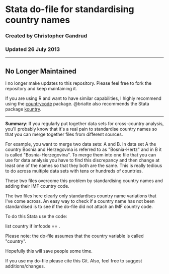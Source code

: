 # Stata do-file for standardising country names

### Created by Christopher Gandrud

### Updated 26 July 2013

---

## No Longer Maintained

I no longer make updates to this repository. Please feel free to fork the repository and keep maintaining it. 

If you are using R and want to have similar capabilities, I highly recommend using the [countrycode](http://cran.r-project.org/web/packages/countrycode/index.html) package. @briatte also recommends the Stata package [kountry](http://ideas.repec.org/c/boc/bocode/s453301.html).

---

**Summary**: If you regularly put together data sets for cross-country analysis, you'll probably know that it's a real pain to standardise country names so that you can merge together files from different sources.

For example, you want to merge two data sets: A and B. In data set A the country Bosnia and Herzegovina is referred to as "Bosnia-Hertz" and in B it is called "Bosnia-Herzegovina". To merge them into one file that you can use for data analysis you have to find this discrepancy and then change at least one of the names so that they both are the same. This is really tedious to do across multiple data sets with tens or hundreds of countries.

These two files overcome this problem by standardising country names and adding their IMF country code.

The two files here clearly only standardises country name variations that I've come across. An easy way to check if a country name has not been standardised is to see if the do-file did not attach an IMF country code.

To do this Stata use the code:

list country if imfcode == .

Please note: the do-file assumes that the country variable is called "country". 

Hopefully this will save people some time. 

If you use my do-file please cite this Git. Also, feel free to suggest additions/changes.
